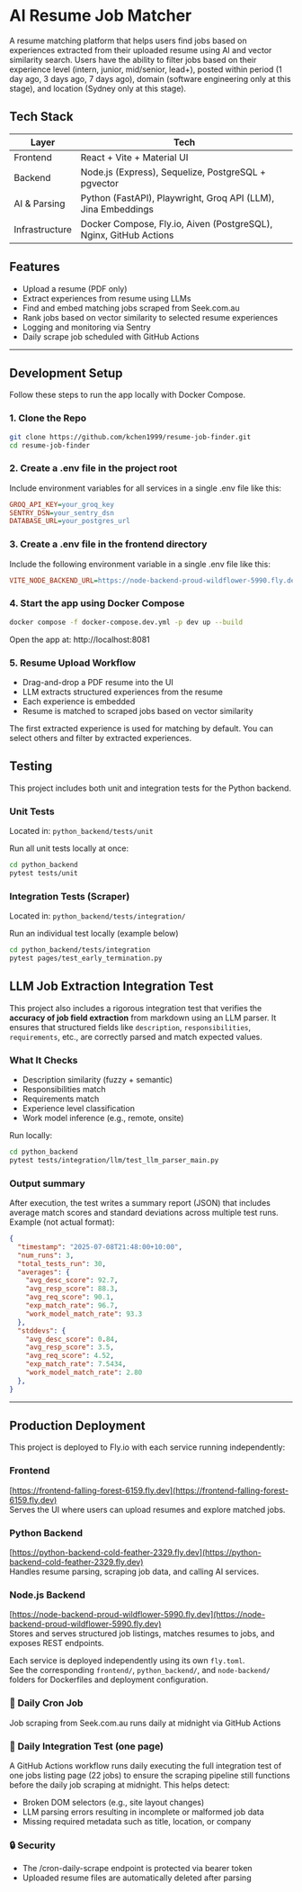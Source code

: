 # AI Resume Job Matcher

A resume matching platform that helps users find jobs based on experiences extracted from their uploaded resume using AI and vector similarity search. Users have the ability to filter jobs based on their experience level (intern, junior, mid/senior, lead+), posted within period (1 day ago, 3 days ago, 7 days ago), domain (software engineering only at this stage), and location (Sydney only at this stage). 

## Tech Stack

| Layer        | Tech                                                         |
|--------------|--------------------------------------------------------------|
| Frontend     | React + Vite + Material UI                                   |
| Backend      | Node.js (Express), Sequelize, PostgreSQL + pgvector          |
| AI & Parsing | Python (FastAPI), Playwright, Groq API (LLM), Jina Embeddings|
| Infrastructure | Docker Compose, Fly.io, Aiven (PostgreSQL), Nginx, GitHub Actions|

## Features

- Upload a resume (PDF only)
- Extract experiences from resume using LLMs 
- Find and embed matching jobs scraped from Seek.com.au
- Rank jobs based on vector similarity to selected resume experiences
- Logging and monitoring via Sentry
- Daily scrape job scheduled with GitHub Actions

---
## Development Setup

Follow these steps to run the app locally with Docker Compose.

### 1. Clone the Repo

```bash
git clone https://github.com/kchen1999/resume-job-finder.git
cd resume-job-finder
```

### 2. Create a .env file in the project root

Include environment variables for all services in a single .env file like this:

```ini
GROQ_API_KEY=your_groq_key
SENTRY_DSN=your_sentry_dsn
DATABASE_URL=your_postgres_url
```

### 3. Create a .env file in the frontend directory

Include the following environment variable in a single .env file like this:

```ini
VITE_NODE_BACKEND_URL=https://node-backend-proud-wildflower-5990.fly.dev/api 
```

### 4. Start the app using Docker Compose

```bash
docker compose -f docker-compose.dev.yml -p dev up --build
```
Open the app at: http://localhost:8081

### 5. Resume Upload Workflow

- Drag-and-drop a PDF resume into the UI
- LLM extracts structured experiences from the resume
- Each experience is embedded
- Resume is matched to scraped jobs based on vector similarity

The first extracted experience is used for matching by default. You can select others and filter by extracted experiences.

## Testing

This project includes both unit and integration tests for the Python backend.

### Unit Tests
Located in: `python_backend/tests/unit`

Run all unit tests locally at once:
```bash
cd python_backend
pytest tests/unit
```

### Integration Tests (Scraper)
Located in: `python_backend/tests/integration/`

Run an individual test locally (example below)
```bash
cd python_backend/tests/integration
pytest pages/test_early_termination.py
```

## LLM Job Extraction Integration Test

This project also includes a rigorous integration test that verifies the **accuracy of job field extraction** from markdown using an LLM parser. It ensures that structured fields like `description`, `responsibilities`, `requirements`, etc., are correctly parsed and match expected values.

### What It Checks

- Description similarity (fuzzy + semantic)
- Responsibilities match
- Requirements match
- Experience level classification
- Work model inference (e.g., remote, onsite)

Run locally:
```bash
cd python_backend
pytest tests/integration/llm/test_llm_parser_main.py
```
### Output summary

After execution, the test writes a summary report (JSON) that includes average match scores and standard deviations across multiple test runs. Example (not actual format): 

```json
{
  "timestamp": "2025-07-08T21:48:00+10:00",
  "num_runs": 3,
  "total_tests_run": 30,
  "averages": {
    "avg_desc_score": 92.7,
    "avg_resp_score": 88.3,
    "avg_req_score": 90.1,
    "exp_match_rate": 96.7,
    "work_model_match_rate": 93.3
  }, 
  "stddevs": {
    "avg_desc_score": 0.84,
    "avg_resp_score": 3.5,
    "avg_req_score": 4.52,
    "exp_match_rate": 7.5434,
    "work_model_match_rate": 2.80
  },
}
```
---
## Production Deployment

This project is deployed to Fly.io with each service running independently:

### Frontend 
[https://frontend-falling-forest-6159.fly.dev](https://frontend-falling-forest-6159.fly.dev)  
Serves the UI where users can upload resumes and explore matched jobs.

### Python Backend 
[https://python-backend-cold-feather-2329.fly.dev](https://python-backend-cold-feather-2329.fly.dev)  
Handles resume parsing, scraping job data, and calling AI services.

### Node.js Backend 
[https://node-backend-proud-wildflower-5990.fly.dev](https://node-backend-proud-wildflower-5990.fly.dev)  
Stores and serves structured job listings, matches resumes to jobs, and exposes REST endpoints.

Each service is deployed independently using its own `fly.toml`.  
See the corresponding `frontend/`, `python_backend/`, and `node-backend/` folders for Dockerfiles and deployment configuration.  

### 🔁 Daily Cron Job

Job scraping from Seek.com.au runs daily at midnight via GitHub Actions

### 🔁 Daily Integration Test (one page)

A GitHub Actions workflow runs daily executing the full integration test of one jobs listing page (22 jobs) to ensure the scraping pipeline still functions before the daily job scraping at midnight. This helps detect:

- Broken DOM selectors  (e.g., site layout changes)
- LLM parsing errors resulting in incomplete or malformed job data
- Missing required metadata such as title, location, or company

### 🔒 Security

- The /cron-daily-scrape endpoint is protected via bearer token
- Uploaded resume files are automatically deleted after parsing



